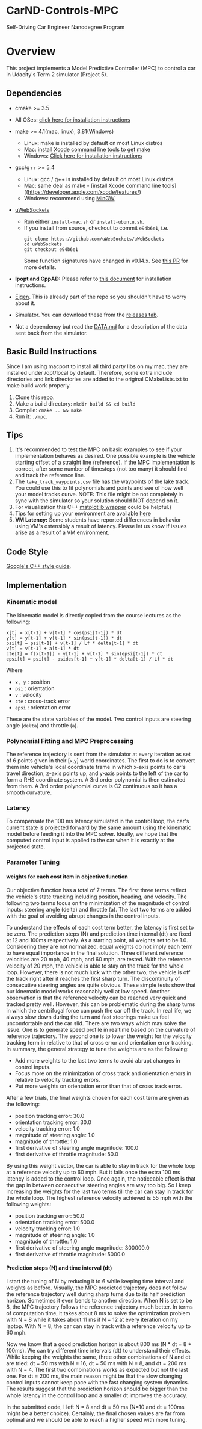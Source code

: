 # CarND-Controls-MPC
Self-Driving Car Engineer Nanodegree Program

# Overview

This project implements a Model Predictive Controller (MPC) to control a car in Udacity's Term 2 simulator (Project 5).

## Dependencies

* cmake >= 3.5
 * All OSes: [click here for installation instructions](https://cmake.org/install/)
* make >= 4.1(mac, linux), 3.81(Windows)
  * Linux: make is installed by default on most Linux distros
  * Mac: [install Xcode command line tools to get make](https://developer.apple.com/xcode/features/)
  * Windows: [Click here for installation instructions](http://gnuwin32.sourceforge.net/packages/make.htm)
* gcc/g++ >= 5.4
  * Linux: gcc / g++ is installed by default on most Linux distros
  * Mac: same deal as make - [install Xcode command line tools]((https://developer.apple.com/xcode/features/)
  * Windows: recommend using [MinGW](http://www.mingw.org/)
* [uWebSockets](https://github.com/uWebSockets/uWebSockets)
  * Run either `install-mac.sh` or `install-ubuntu.sh`.
  * If you install from source, checkout to commit `e94b6e1`, i.e.
    ```
    git clone https://github.com/uWebSockets/uWebSockets
    cd uWebSockets
    git checkout e94b6e1
    ```
    Some function signatures have changed in v0.14.x. See [this PR](https://github.com/udacity/CarND-MPC-Project/pull/3) for more details.

* **Ipopt and CppAD:** Please refer to [this document](https://github.com/udacity/CarND-MPC-Project/blob/master/install_Ipopt_CppAD.md) for installation instructions.
* [Eigen](http://eigen.tuxfamily.org/index.php?title=Main_Page). This is already part of the repo so you shouldn't have to worry about it.
* Simulator. You can download these from the [releases tab](https://github.com/udacity/self-driving-car-sim/releases).
* Not a dependency but read the [DATA.md](./DATA.md) for a description of the data sent back from the simulator.

## Basic Build Instructions

Since I am using macport to install all third party libs on my mac, they are installed under /opt/local by default. Therefore, some extra include directories and link directories are added to the original CMakeLists.txt to make build work properly.

1. Clone this repo.
2. Make a build directory: `mkdir build && cd build`
3. Compile: `cmake .. && make`
4. Run it: `./mpc`.

## Tips

1. It's recommended to test the MPC on basic examples to see if your implementation behaves as desired. One possible example
is the vehicle starting offset of a straight line (reference). If the MPC implementation is correct, after some number of timesteps
(not too many) it should find and track the reference line.
2. The `lake_track_waypoints.csv` file has the waypoints of the lake track. You could use this to fit polynomials and points and see of how well your model tracks curve. NOTE: This file might be not completely in sync with the simulator so your solution should NOT depend on it.
3. For visualization this C++ [matplotlib wrapper](https://github.com/lava/matplotlib-cpp) could be helpful.)
4.  Tips for setting up your environment are available [here](https://classroom.udacity.com/nanodegrees/nd013/parts/40f38239-66b6-46ec-ae68-03afd8a601c8/modules/0949fca6-b379-42af-a919-ee50aa304e6a/lessons/f758c44c-5e40-4e01-93b5-1a82aa4e044f/concepts/23d376c7-0195-4276-bdf0-e02f1f3c665d)
5. **VM Latency:** Some students have reported differences in behavior using VM's ostensibly a result of latency.  Please let us know if issues arise as a result of a VM environment.

## Code Style

[Google's C++ style guide](https://google.github.io/styleguide/cppguide.html).

## Implementation

### Kinematic model

The kinematic model is directly copied from the course lectures as the following:

```
x[t] = x[t-1] + v[t-1] * cos(psi[t-1]) * dt
y[t] = y[t-1] + v[t-1] * sin(psi[t-1]) * dt
psi[t] = psi[t-1] + v[t-1] / Lf * delta[t-1] * dt
v[t] = v[t-1] + a[t-1] * dt
cte[t] = f(x[t-1]) - y[t-1] + v[t-1] * sin(epsi[t-1]) * dt
epsi[t] = psi[t] - psides[t-1] + v[t-1] * delta[t-1] / Lf * dt
```
Where

- `x, y` : position
- `psi` : orientation
- `v` : velocity
- `cte` : cross-track error
- `epsi` : orientation error

These are the state variables of the model. Two control inputs are steering angle (`delta`) and throttle (`a`).

### Polynomial Fitting and MPC Preprocessing

The reference trajectory is sent from the simulator at every iteration as set of 6 points given in their [`x`,`y`] world coordinates. The first to do is to convert them into vehicle's local coordinate frame in which x-axis points to car's travel direction, z-axis points up, and y-axis points to the left of the car to form a RHS coordinate system. A 3rd order polynomial is then estimated from them. A 3rd order polynomial curve is C2 continuous so it has a smooth curvature.   

### Latency

To compensate the 100 ms latency simulated in the control loop, the car's current state is projected forward by the same amount using the kinematic model before feeding it into the MPC solver. Ideally, we hope that the computed control input is applied to the car when it is exactly at the projected state.  

### Parameter Tuning

#### weights for each cost item in objective function

Our objective function has a total of 7 terms. The first three terms reflect the vehicle's state tracking including position, heading, and velocity. The following two terms focus on the minimization of the magnitude of control inputs: steering angle (delta) and throttle (a). The last two terms are added with the goal of avoiding abrupt changes in the control inputs.

To understand the effects of each cost term better, the latency is first set to be zero. The prediction steps (N) and prediction time internal (dt) are fixed at 12 and 100ms respectively. As a starting point, all weights set to be 1.0. Considering they are not normalized, equal weights do not imply each term to have equal importance in the final solution. Three different reference velocities are 20 mph, 40 mph, and 60 mph, are tested. With the reference velocity of 20 mph, the vehicle is able to stay on the track for the whole loop. However, there is not much luck with the other two; the vehicle is off the track right after it reaches the first sharp turn. The discontinuity of consecutive steering angles are quite obvious. These simple tests show that our kinematic model works reasonably well at low speed. Another observation is that the reference velocity can be reached very quick and tracked pretty well. However, this can be problematic during the sharp turns in which the centrifugal force can push the car off the track. In real life, we always slow down during the turn and fast steerings make us feel uncomfortable and the car slid. There are two ways which may solve the issue. One is to generate speed profile in realtime based on the curvature of reference trajectory. The second one is to lower the weight for the velocity tracking term in relative to that of cross error and orientation error tracking. In summary, the general strategy to tune the weights are as the following:

* Add more weights to the last two terms to avoid abrupt changes in control inputs.
* Focus more on the minimization of cross track and orientation errors in relative to velocity tracking errors.
* Put more weights on orientation error than that of cross track error.

After a few trials, the final weights chosen for each cost term are given as the following:

* position tracking error: 30.0
* orientation tracking error: 30.0
* velocity tracking error: 1.0
* magnitude of steering angle: 1.0
* magnitude of throttle: 1.0
* first derivative of steering angle magnitude: 100.0
* first derivative of throttle magnitude: 50.0

By using this weight vector, the car is able to stay in track for the whole loop at a reference velocity up to 60 mph. But it fails once the extra 100 ms latency is added to the control loop. Once again, the noticeable effect is that the gap in between consecutive steering angles are way too big. So I keep increasing the weights for the last two terms till the car can stay in track for the whole loop. The highest reference velocity achieved is 55 mph with the following weights:

* position tracking error: 50.0
* orientation tracking error: 500.0
* velocity tracking error: 1.0
* magnitude of steering angle: 1.0
* magnitude of throttle: 1.0
* first derivative of steering angle magnitude: 300000.0
* first derivative of throttle magnitude: 5000.0

#### Prediction steps (N) and time interval (dt)

I start the tuning of N by reducing it to 6 while keeping time interval and weights as before. Visually, the MPC predicted trajectory does not follow the reference trajectory well during sharp turns due to its half prediction horizon. Sometimes it even bends to another direction. When N is set to be 8, the MPC trajectory follows the reference trajectory much better. In terms of computation time, it takes about 8 ms to solve the optimization problem with N = 8 while it takes about 11 ms if N = 12 at every iteration on my laptop. With N = 8, the car can stay in track with a reference velocity up to 60 mph.

Now we know that a good prediction horizon is about 800 ms (N * dt = 8 * 100ms). We can try different time intervals (dt) to understand their effects. While keeping the weights the same, three other combinations of N and dt are tried: dt = 50 ms with N = 16, dt = 50 ms with N = 8, and dt = 200 ms with N = 4. The first two combinations works as expected but not the last one. For dt = 200 ms, the main reason might be that the slow changing control inputs cannot keep pace with the fast changing system dynamics. The results suggest that the prediction horizon should be bigger than the whole latency in the control loop and a smaller dt improves the accuracy.

In the submitted code, I left N = 8 and dt = 50 ms (N=10 and dt = 100ms might be a better choice). Certainly, the final chosen values are far from optimal and we should be able to reach a higher speed with more tuning.
